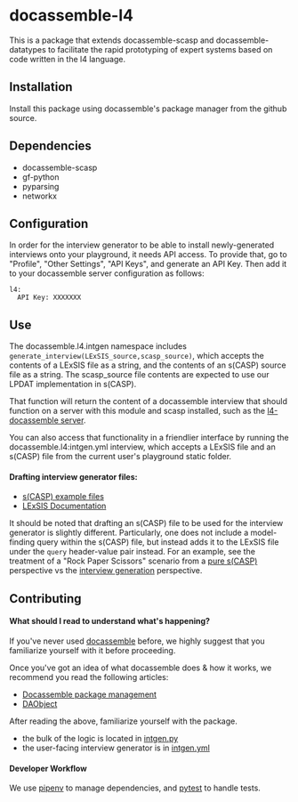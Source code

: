 # docassemble-l4

This is a package that extends docassemble-scasp and docassemble-datatypes
to facilitate the rapid prototyping of expert systems based on code written
in the l4 language.

## Installation

Install this package using docassemble's package manager from the github source.

## Dependencies

* docassemble-scasp
* gf-python
* pyparsing
* networkx

## Configuration

In order for the interview generator to be able to install newly-generated interviews onto your playground,
it needs API access. To provide that, go to "Profile", "Other Settings", "API Keys", and generate an API Key.
Then add it to your docassemble server configuration as follows:

```
l4:
  API Key: XXXXXXX
```

## Use

The docassemble.l4.intgen namespace includes `generate_interview(LExSIS_source,scasp_source)`,
which accepts the contents of a LExSIS file as a string, and the contents of an s(CASP) source
file as a string. The scasp_source file contents are expected to use our LPDAT implementation
in s(CASP).

That function will return the content of a docassemble interview that should function
on a server with this module and scasp installed, such as the [l4-docassemble server](https://github.com/smucclaw/l4-docassemble).

You can also access that functionality in a friendlier interface by running the docassemble.l4:intgen.yml interview,
which accepts a LExSIS file and an s(CASP) file from the current user's playground static folder.


#### Drafting interview generator files:  
- [s(CASP) example files](https://gitlab.software.imdea.org/ciao-lang/sCASP/-/tree/master/examples)
- [LExSIS Documentation](https://github.com/smucclaw/complaw/blob/primary/Publications/Documentation/LExSIS_Documentation.md)

It should be noted that drafting an s(CASP) file to be used for the interview generator is slightly different. Particularly, one does not include a model-finding query within the s(CASP) file, but instead adds it to the LExSIS file under the `query` header-value pair instead. For an example, see the treatment of a "Rock Paper Scissors" scenario from a [pure s(CASP)](https://medium.com/computational-law-diary/how-rules-as-code-makes-laws-better-115ab62ab6c4) perspective vs the [interview generation](https://github.com/smucclaw/docassemble-l4/blob/main/docassemble/l4/data/static/rps.pl) perspective.   

## Contributing
#### What should I read to understand what's happening?
If you've never used [docassemble](https://docassemble.org/docs/helloworld.html) before, we highly suggest that you familiarize yourself with it before proceeding.

Once you've got an idea of what docassemble does & how it works, we recommend you read the following articles:
  - [Docassemble package management](https://docassemble.org/docs/packages.html)
  - [DAObject](https://docassemble.org/docs/objects.html#DAObject)

After reading the above, familiarize yourself with the package. 
  - the bulk of the logic is located in [intgen.py](https://github.com/smucclaw/docassemble-l4/blob/main/docassemble/l4/intgen.py)
  - the user-facing interview generator is in [intgen.yml](https://github.com/smucclaw/docassemble-l4/blob/main/docassemble/l4/data/questions/intgen.yml)


#### Developer Workflow
We use [pipenv](https://pipenv.pypa.io/en/latest/) to manage dependencies, and [pytest](https://docs.pytest.org/) to handle tests. 



